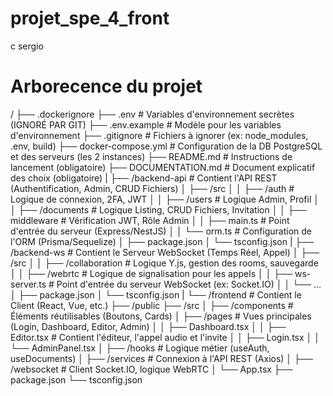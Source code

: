 # projet_spe_4_front

c sergio

# Arborecence du projet

/
├── .dockerignore
├── .env # Variables d'environnement secrètes (IGNORÉ PAR GIT)
├── .env.example # Modèle pour les variables d'environnement
├── .gitignore # Fichiers à ignorer (ex: node_modules, .env, build)
├── docker-compose.yml # Configuration de la DB PostgreSQL et des serveurs (les 2 instances)
├── README.md # Instructions de lancement (obligatoire)
├── DOCUMENTATION.md # Document explicatif des choix (obligatoire)
|
├── /backend-api # Contient l'API REST (Authentification, Admin, CRUD Fichiers)
│ ├── /src
│ │ ├── /auth # Logique de connexion, 2FA, JWT
│ │ ├── /users # Logique Admin, Profil
│ │ ├── /documents # Logique Listing, CRUD Fichiers, Invitation
│ │ ├── middleware # Vérification JWT, Rôle Admin
│ │ ├── main.ts # Point d'entrée du serveur (Express/NestJS)
│ │ └── orm.ts # Configuration de l'ORM (Prisma/Sequelize)
│ ├── package.json
│ └── tsconfig.json
|
├── /backend-ws # Contient le Serveur WebSocket (Temps Réel, Appel)
│ ├── /src
│ │ ├── /collaboration # Logique Y.js, gestion des rooms, sauvegarde
│ │ ├── /webrtc # Logique de signalisation pour les appels
│ │ ├── ws-server.ts # Point d'entrée du serveur WebSocket (ex: Socket.IO)
│ │ └── ...
│ ├── package.json
│ └── tsconfig.json
|
└── /frontend # Contient le Client (React, Vue, etc.)
├── /public
├── /src
│ ├── /components # Éléments réutilisables (Boutons, Cards)
│ ├── /pages # Vues principales (Login, Dashboard, Editor, Admin)
│ │ ├── Dashboard.tsx
│ │ ├── Editor.tsx # Contient l'éditeur, l'appel audio et l'invite
│ │ ├── Login.tsx
│ │ └── AdminPanel.tsx
│ ├── /hooks # Logique métier (useAuth, useDocuments)
│ ├── /services # Connexion à l'API REST (Axios)
│ ├── /websocket # Client Socket.IO, logique WebRTC
│ └── App.tsx
├── package.json
└── tsconfig.json
